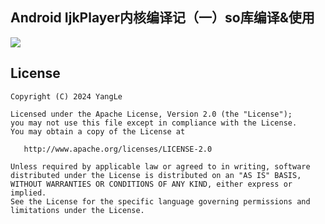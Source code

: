 ## Android IjkPlayer内核编译记（一）so库编译&使用

[![](https://img.shields.io/badge/APK%20download-39.6M-green.svg)](https://github.com/alidili/Demos/raw/master/IjkPlayerDemo/ijkplayer.apk)

## License

```
Copyright (C) 2024 YangLe

Licensed under the Apache License, Version 2.0 (the "License");
you may not use this file except in compliance with the License.
You may obtain a copy of the License at

   http://www.apache.org/licenses/LICENSE-2.0

Unless required by applicable law or agreed to in writing, software
distributed under the License is distributed on an "AS IS" BASIS,
WITHOUT WARRANTIES OR CONDITIONS OF ANY KIND, either express or implied.
See the License for the specific language governing permissions and
limitations under the License.
```